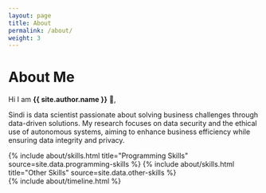 ```yaml
---
layout: page
title: About
permalink: /about/
weight: 3
---
```


# **About Me**

Hi I am **{{ site.author.name }}** :wave:,<br>

Sindi is data scientist passionate about solving business challenges through data-driven solutions. My research focuses on data security and the ethical use of autonomous systems, aiming to enhance business efficiency while ensuring data integrity and privacy.


<div class="row">
{% include about/skills.html title="Programming Skills" source=site.data.programming-skills %}
{% include about/skills.html title="Other Skills" source=site.data.other-skills %}
</div>

<div class="row">
{% include about/timeline.html %}
</div>